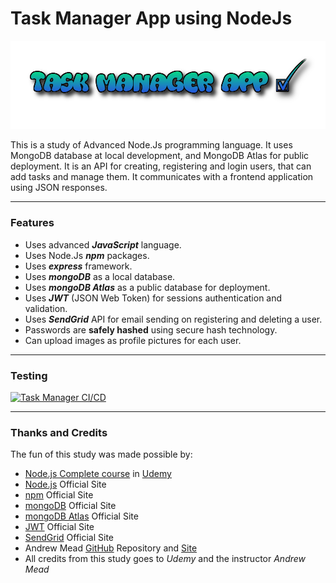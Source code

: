 
# Task Manager App using NodeJs
![NodeJs Task Manager App](./OtherFiles/task_app.png)

This is a study of Advanced Node.Js programming language.
It uses MongoDB database at local development, and MongoDB Atlas for public deployment.
It is an API for creating, registering and login users, that can add tasks and manage them. It communicates with a frontend application using JSON responses.

---

### Features
- Uses advanced ***JavaScript*** language.
- Uses Node.Js ***npm*** packages.
- Uses ***express*** framework.
- Uses ***mongoDB*** as a local database.
- Uses ***mongoDB Atlas*** as a public database for deployment.
- Uses ***JWT*** (JSON Web Token) for sessions authentication and validation.
- Uses ***SendGrid*** API for email sending on registering and deleting a user.
- Passwords are **safely hashed** using secure hash technology.
- Can upload images as profile pictures for each user.

---

### Testing
[![Task Manager CI/CD](https://github.com/RetlavSource/NodeJs-Task-Manager/actions/workflows/code_quality.yml/badge.svg)](https://github.com/RetlavSource/NodeJs-Task-Manager/actions/workflows/code_quality.yml)

---

### Thanks and Credits
The fun of this study was made possible by:
- [Node.js Complete course](https://www.udemy.com/course/the-complete-nodejs-developer-course-2/) in [Udemy](https://www.udemy.com/)
- [Node.js](https://nodejs.org/en/) Official Site
- [npm](https://www.npmjs.com) Official Site
- [mongoDB](https://www.mongodb.com/) Official Site
- [mongoDB Atlas](https://www.mongodb.com/cloud/atlas) Official Site
- [JWT](https://jwt.io/) Official Site
- [SendGrid](https://sendgrid.com/) Official Site
- Andrew Mead [GitHub](https://github.com/andrewjmead/node-course-v3-code) Repository and [Site](https://mead.io/)
- All credits from this study goes to *Udemy* and the instructor *Andrew Mead*
